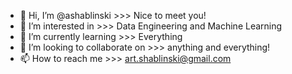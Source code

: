 - 👋 Hi, I’m @ashablinski >>> Nice to meet you!
- 👀 I’m interested in >>> Data Engineering and Machine Learning
- 🌱 I’m currently learning >>> Everything
- 💞️ I’m looking to collaborate on >>> anything and everything!
- 📫 How to reach me >>> art.shablinski@gmail.com

<!---
ashablinski/ashablinski is a ✨ special ✨ repository because its `README.md` (this file) appears on your GitHub profile.
You can click the Preview link to take a look at your changes.
--->
